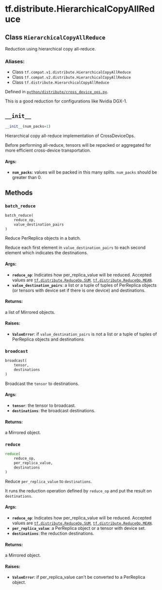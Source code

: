 <div itemscope itemtype="http://developers.google.com/ReferenceObject">
<meta itemprop="name" content="tf.distribute.HierarchicalCopyAllReduce" />
<meta itemprop="path" content="Stable" />
<meta itemprop="property" content="__init__"/>
<meta itemprop="property" content="batch_reduce"/>
<meta itemprop="property" content="broadcast"/>
<meta itemprop="property" content="reduce"/>
</div>

# tf.distribute.HierarchicalCopyAllReduce

## Class `HierarchicalCopyAllReduce`

Reduction using hierarchical copy all-reduce.



### Aliases:

* Class `tf.compat.v1.distribute.HierarchicalCopyAllReduce`
* Class `tf.compat.v2.distribute.HierarchicalCopyAllReduce`
* Class `tf.distribute.HierarchicalCopyAllReduce`



Defined in [`python/distribute/cross_device_ops.py`](/code/stable/tensorflow/python/distribute/cross_device_ops.py).

<!-- Placeholder for "Used in" -->

This is a good reduction for configurations like Nvidia DGX-1.

<h2 id="__init__"><code>__init__</code></h2>

``` python
__init__(num_packs=1)
```

Hierarchical copy all-reduce implementation of CrossDeviceOps.

Before performing all-reduce, tensors will be repacked or aggregated for
more efficient cross-device transportation.

#### Args:


* <b>`num_packs`</b>: values will be packed in this many splits.  `num_packs` should
  be greater than 0.



## Methods

<h3 id="batch_reduce"><code>batch_reduce</code></h3>

``` python
batch_reduce(
    reduce_op,
    value_destination_pairs
)
```

Reduce PerReplica objects in a batch.

Reduce each first element in `value_destination_pairs` to each second
element which indicates the destinations.

#### Args:


* <b>`reduce_op`</b>: Indicates how per_replica_value will be reduced. Accepted
  values are <a href="../../tf/distribute/ReduceOp.md#SUM"><code>tf.distribute.ReduceOp.SUM</code></a>, <a href="../../tf/distribute/ReduceOp.md#MEAN"><code>tf.distribute.ReduceOp.MEAN</code></a>.
* <b>`value_destination_pairs`</b>: a list or a tuple of tuples of PerReplica objects
  (or tensors with device set if there is one device) and destinations.


#### Returns:

a list of Mirrored objects.



#### Raises:


* <b>`ValueError`</b>: if `value_destination_pairs` is not a list or a tuple of
  tuples of PerReplica objects and destinations

<h3 id="broadcast"><code>broadcast</code></h3>

``` python
broadcast(
    tensor,
    destinations
)
```

Broadcast the `tensor` to destinations.


#### Args:


* <b>`tensor`</b>: the tensor to broadcast.
* <b>`destinations`</b>: the broadcast destinations.


#### Returns:

a Mirrored object.


<h3 id="reduce"><code>reduce</code></h3>

``` python
reduce(
    reduce_op,
    per_replica_value,
    destinations
)
```

Reduce `per_replica_value` to `destinations`.

It runs the reduction operation defined by `reduce_op` and put the
result on `destinations`.

#### Args:


* <b>`reduce_op`</b>: Indicates how per_replica_value will be reduced. Accepted
  values are <a href="../../tf/distribute/ReduceOp.md#SUM"><code>tf.distribute.ReduceOp.SUM</code></a>, <a href="../../tf/distribute/ReduceOp.md#MEAN"><code>tf.distribute.ReduceOp.MEAN</code></a>.
* <b>`per_replica_value`</b>: a PerReplica object or a tensor with device set.
* <b>`destinations`</b>: the reduction destinations.


#### Returns:

a Mirrored object.



#### Raises:


* <b>`ValueError`</b>: if per_replica_value can't be converted to a PerReplica
  object.



